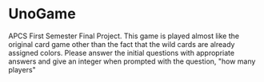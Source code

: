 # UnoGame
APCS First Semester Final Project. 
This game is played almost like the original card game other than the fact that the wild cards are already assigned colors.
Please answer the initial questions with appropriate answers and give an integer when prompted with the question, "how many players"
